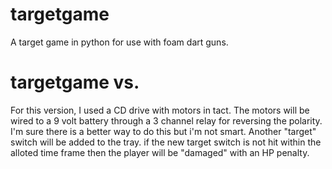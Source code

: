 targetgame
==========

A target game in python for use with foam dart guns.


targetgame vs. 
===========
For this version, I used a CD drive with motors in tact. The motors will be wired to a 9 volt battery through a 3 channel relay for reversing the polarity. I'm sure there is a better way to do this but i'm not smart.
Another "target" switch will be added to the tray. if the new target switch is not hit within the alloted time frame then the player will be "damaged" with an HP penalty. 
